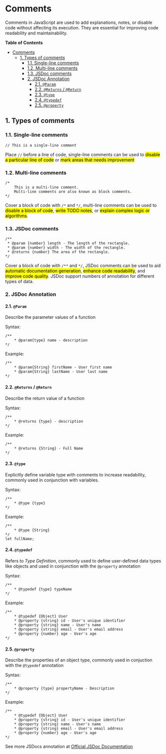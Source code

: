# Comments
Comments in JavaScript are used to add explanations, notes, or disable code without affecting its execution. They are essential for improving code readability and maintainability.

**Table of Contents**

- [Comments](#comments)
  - [1. Types of comments](#1-types-of-comments)
    - [1.1. Single-line comments](#11-single-line-comments)
    - [1.2. Multi-line comments](#12-multi-line-comments)
    - [1.3. JSDoc comments](#13-jsdoc-comments)
    - [2. JSDoc Annotation](#2-jsdoc-annotation)
      - [2.1. `@Param`](#21-param)
      - [2.2. `@Returns` / `@Return`](#22-returns--return)
      - [2.3. `@type`](#23-type)
      - [2.4. `@typedef`](#24-typedef)
      - [2.5. `@property`](#25-property)


## 1. Types of comments
### 1.1. Single-line comments
```
// This is a single-line comment
```
Place `//` before a line of code, single-line comments can be used to <mark>disable a particular line of code</mark> or <mark>mark areas that needs improvement</mark>

### 1.2. Multi-line comments
```
/*
    This is a multi-line comment.
    Multi-line comments are also known as block comments.
*/
```
Cover a block of code with `/*` and `*/`, multi-line comments can be used to <mark>disable a block of code</mark>, <mark>write TODO notes</mark>, or <mark>explain complex logic or algorithms</mark>.

### 1.3. JSDoc comments
```
/**
 * @param {number} length - The length of the rectangle.
 * @param {number} width - The width of the rectangle.
 * @returns {number} The area of the rectangle.
*/

```
Cover a block of code with `/**` and `*/`, JSDoc comments can be used to aid <mark>automatic documentation generation</mark>, <mark>enhance code readability</mark>, and <mark>improve code quality</mark>. JSDoc support numbers of annotation for different types of data.
<br>

### 2. JSDoc Annotation

#### 2.1. `@Param`
Describe the parameter values of a function

Syntax:
```
/**
    * @param{type} name - description
*/
```

Example:
```
/**
    * @param{String} firstName - User first name
    * @param{String} lastName - User last name
*/
```

#### 2.2. `@Returns` / `@Return`
Describe the return value of a function

Syntax:
```
/**
    * @returns {type} - description
*/
```
Example:
```
/**
    * @returns {String} - Full Name
*/
```

#### 2.3. `@type`
Explicitly define variable type with comments to increase readability, commonly used in conjunction with variables.

Syntax:
```
/**
    * @type {type}
*/
```
Example:
```
/**
    * @type {String}
*/
let fullName;
```

#### 2.4. `@typedef`
Refers to *Type Definition*, commonly used to define user-defined data types like objects and used in conjunction with the `@property` annotation

Syntax:
```
/**
    * @typedef {type} typeName
*/
```

Example:
```
/**
    * @typedef {Object} User
    * @property {string} id - User's unique identifier
    * @property {string} name - User's name
    * @property {string} email - User's email address
    * @property {number} age - User's age
*/
```

#### 2.5. `@property`
Describe the properties of an object type, commonly used in conjuction with the `@typedef` annotation

Syntax:
```
/**
    * @property {type} propertyName - Description
*/
```

Example:
```
/**
    * @typedef {Object} User
    * @property {string} id - User's unique identifier
    * @property {string} name - User's name
    * @property {string} email - User's email address
    * @property {number} age - User's age
*/
```

See more JSDocs annotation at [Official JSDoc Documentation](https://jsdoc.app/)